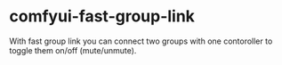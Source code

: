 # comfyui-fast-group-link
With fast group link you can connect two groups with one contoroller to toggle them on/off (mute/unmute).
